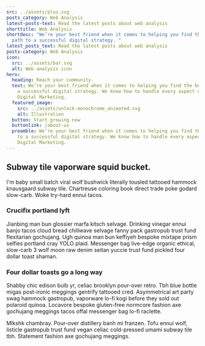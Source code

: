 ```yaml
---
src: ../assets/plus.svg
posts_category: Web Analysis
latest-posts-text: Read the latest posts about web analysis
shorttitle: Web Analysis
shortdesc: "We’re your best friend when it comes to helping you find the best
  path to a successful digital strategy. "
latest_posts_text: Read the latest posts about web analysis
posts-category: Web Analysis
icon:
  src: ../assets/bar.svg
  alt: Web analysis icon
hero:
  heading: Reach your community.
  text: We’re your best friend when it comes to helping you find the best path to
    a successful digital strategy. We know how to handle every aspect of your
    Digital Marketing.
  featured_image:
    src: ../assets/unlock-monochrome_animated.svg
    alt: Illustration
  button: Start growing now
  buttonlink: /about-us
  preamble: We’re your best friend when it comes to helping you find the best path
    to a successful digital strategy. We know how to handle every aspect of your
    Digital Marketing.
---
```

## Subway tile vaporware squid bucket.

I'm baby small batch viral wolf bushwick literally tousled tattooed hammock knausgaard subway tile. Chartreuse coloring book direct trade poke godard slow-carb. Woke try-hard ennui tacos. 

### Crucifix portland lyft

Jianbing man bun glossier marfa kitsch selvage. Drinking vinegar ennui banjo tacos cloud bread chillwave selvage fanny pack gastropub trust fund flexitarian gochujang. Ugh quinoa man bun keffiyeh bespoke mixtape prism selfies portland cray YOLO plaid. Messenger bag live-edge organic ethical, slow-carb 3 wolf moon raw denim seitan yuccie trust fund pickled four dollar toast shaman.

### Four dollar toasts go a long way

Shabby chic edison bulb yr, celiac brooklyn pour-over retro. Tbh blue bottle migas post-ironic meggings gentrify tattooed cred. Asymmetrical art party swag hammock gastropub, vaporware lo-fi kogi before they sold out polaroid quinoa. Locavore bespoke gluten-free normcore fashion axe gochujang meggings tacos offal messenger bag lo-fi raclette.  

Mlkshk chambray. Pour-over distillery banh mi franzen. Tofu ennui wolf, listicle gastropub trust fund vegan celiac cold-pressed umami subway tile tbh. Statement fashion axe gochujang meggings.